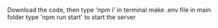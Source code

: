 Download the code, then
type 'npm i' in terminal
make .env file in main folder
type 'npm run start' to start the server
